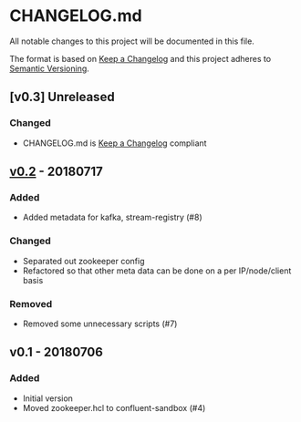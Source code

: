# CHANGELOG.md
All notable changes to this project will be documented in this file.

The format is based on [Keep a Changelog]
and this project adheres to [Semantic Versioning].

## [v0.3] Unreleased
### Changed
* CHANGELOG.md is [Keep a Changelog] compliant

## [v0.2] - 20180717
### Added
* Added metadata for kafka, stream-registry (#8)

### Changed
* Separated out zookeeper config
* Refactored so that other meta data can be done on a per IP/node/client basis

### Removed
* Removed some unnecessary scripts (#7)

## v0.1 - 20180706
### Added
* Initial version
* Moved zookeeper.hcl to confluent-sandbox (#4)

[v0.2]: https://github.com/neoword/nomad-sandbox/compare/v0.1...v0.2
[Keep a Changelog]: http://keepachangelog.com/en/1.0.0/
[Semantic Versioning]: http://semver.org/spec/v2.0.0.html
